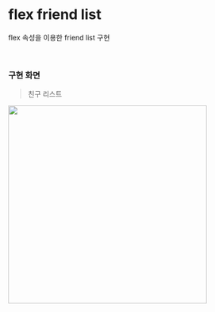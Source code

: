 flex friend list
=========
flex 속성을 이용한 friend list 구현

<br>

### 구현 화면
> 친구 리스트

<img src="https://user-images.githubusercontent.com/62641007/113668199-daaab180-96ec-11eb-82c9-91641eb8038a.png"  width="400px" height="auto">
